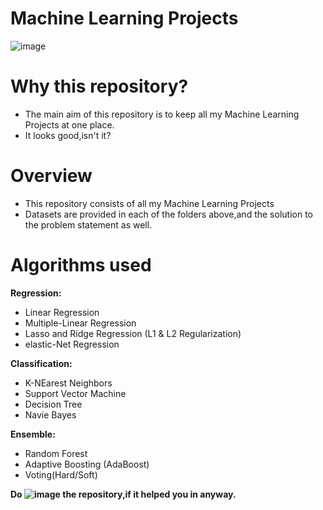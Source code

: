 # Machine Learning Projects

![image](https://user-images.githubusercontent.com/71770999/171424952-090b9bc2-ab3c-4201-85db-da19d4e7ba36.png)

# Why this repository?             
* The main aim of this repository is to keep all my Machine Learning Projects at one place.           
* It looks good,isn't it?         
          
# Overview                
* This repository consists of all my Machine Learning Projects           
* Datasets are provided in each of the folders above,and the solution to the problem statement as well.           
           
# Algorithms used               
                     
                     
**Regression:**
* Linear Regression        
* Multiple-Linear Regression           
* Lasso and Ridge Regression (L1 & L2 Regularization)          
* elastic-Net Regression          
              
**Classification:**          
* K-NEarest Neighbors        
* Support Vector Machine
*  Decision Tree        
*  Navie Bayes      
          
**Ensemble:**           
* Random Forest        
* Adaptive Boosting (AdaBoost)      
* Voting(Hard/Soft)         
          
**Do ![image](https://user-images.githubusercontent.com/71770999/171427648-55ed175b-db55-4011-a838-19fc336c509b.png) the repository,if it helped you in anyway.**

